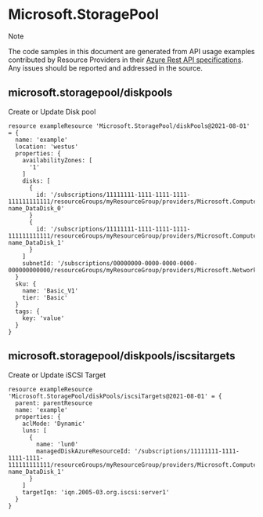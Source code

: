 # Microsoft.StoragePool
  
> [!NOTE]
> The code samples in this document are generated from API usage examples contributed by Resource Providers in their [Azure Rest API specifications](https://github.com/Azure/azure-rest-api-specs). Any issues should be reported and addressed in the source.


## microsoft.storagepool/diskpools

Create or Update Disk pool
```bicep
resource exampleResource 'Microsoft.StoragePool/diskPools@2021-08-01' = {
  name: 'example'
  location: 'westus'
  properties: {
    availabilityZones: [
      '1'
    ]
    disks: [
      {
        id: '/subscriptions/11111111-1111-1111-1111-111111111111/resourceGroups/myResourceGroup/providers/Microsoft.Compute/disks/vm-name_DataDisk_0'
      }
      {
        id: '/subscriptions/11111111-1111-1111-1111-111111111111/resourceGroups/myResourceGroup/providers/Microsoft.Compute/disks/vm-name_DataDisk_1'
      }
    ]
    subnetId: '/subscriptions/00000000-0000-0000-0000-000000000000/resourceGroups/myResourceGroup/providers/Microsoft.Network/virtualNetworks/myvnet/subnets/mysubnet'
  }
  sku: {
    name: 'Basic_V1'
    tier: 'Basic'
  }
  tags: {
    key: 'value'
  }
}
```

## microsoft.storagepool/diskpools/iscsitargets

Create or Update iSCSI Target
```bicep
resource exampleResource 'Microsoft.StoragePool/diskPools/iscsiTargets@2021-08-01' = {
  parent: parentResource 
  name: 'example'
  properties: {
    aclMode: 'Dynamic'
    luns: [
      {
        name: 'lun0'
        managedDiskAzureResourceId: '/subscriptions/11111111-1111-1111-1111-111111111111/resourceGroups/myResourceGroup/providers/Microsoft.Compute/disks/vm-name_DataDisk_1'
      }
    ]
    targetIqn: 'iqn.2005-03.org.iscsi:server1'
  }
}
```
